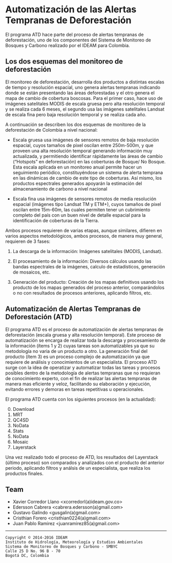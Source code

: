 # Automatización de las Alertas Tempranas de Deforestación #

El programa ATD hace parte del proceso de alertas tempranas de deforestación, uno de los componentes del Sistema de Monitoreo de Bosques y Carbono realizado por el IDEAM para Colombia.

## Los dos esquemas del monitoreo de deforestación ##

El monitoreo de deforestación, desarrolla dos productos a distintas escalas de tiempo y resolución espacial, uno  genera alertas tempranas indicando donde se están presentando las áreas deforestadas y el otro genera el mapa de cambio de cobertura boscosas. Para el primer caso, hace uso de imágenes satelitales MODIS de escala gruesa pero alta resolución temporal y se realiza cada 6 meses, el segundo usa las imágenes satelitales Landsat de escala fina pero baja resolución temporal y se realiza cada año.

A continuación se describen los dos esquemas de monitoreo de la deforestación de Colombia a nivel nacional: 

* Escala gruesa usa imágenes de sensores remotos de baja resolución espacial, cuyos tamaños de pixel oscilan entre 250m-500m, y que proveen una alta resolución temporal generando información muy actualizada, y permitiendo identificar rápidamente las áreas de cambio (“Hotspots” en deforestación) en las coberturas de Bosque/ No Bosque. Esta escala aplicada en un monitoreo anual permite hacer un seguimiento periódico, constituyéndose un sistema de alerta temprana en las dinámicas de cambio de este tipo de coberturas. Así mismo, los productos espectrales generados apoyarán la estimación del almacenamiento de carbono a nivel nacional

* Escala fina usa imágenes de sensores remotos de media resolución espacial (imágenes tipo Landsat TM y ETM+), cuyos tamaños de pixel oscilan entre 15m-60m, las cuales permiten tener un cubrimiento completo del país con un buen nivel de detalle espacial para la identificación de coberturas de la Tierra. 

Ambos procesos requieren de varias etapas, aunque similares, difieren en varios aspectos metodológicos, ambos procesos, de manera muy general, requieren de 3 fases: 

1. La descarga de la información: Imágenes satelitales (MODIS, Landsat).

2. El procesamiento de la información: Diversos cálculos usando las bandas espectrales de la imágenes, calculo de estadísticos, generación de mosaicos, etc. 

3. Generación del producto: Creación de los mapas definitivos usando los producto de los mapas generados del proceso anterior, comparándolos o no con resultados de procesos anteriores, aplicando filtros, etc. 

## Automatización de Alertas Tempranas de Deforestación (ATD) ##

El programa ATD es el proceso de automatización de alertas tempranas de deforestación (escala gruesa y alta resolución temporal). Este proceso de automatización se encarga de realizar toda la descarga y procesamiento de la información (ítems 1 y 2) cuyas tareas son automatizables ya que su metodología no varia de un producto a otro. La generación final del producto (ítem 3) es un proceso complejo de automatización ya que requiere de análisis y conocimientos de un especialista. El proceso ATD surge con la idea de operatizar y automatizar todas las tareas y procesos posibles dentro de la metodología de alertas tempranas que no requieran de conocimiento experto, con el fin de realizar las alertas tempranas de manera mas eficiente y veloz, facilitando su elaboración y ejecución, evitando errores y demoras en tareas repetitivas u operacionales.

El programa ATD cuenta con los siguientes procesos (en la actualidad):

0. Download
1. MRT
2. QC4SD
3. NoData
4. Stats
5. NoData
6. Mosaic
7. Layerstack

Una vez realizado todo el proceso de ATD, los resultados del Layerstack (último proceso) son comparados y analizados con el producto del anterior periodo, aplicando filtros y análsis de un especialista, que realiza los productos finales.

## Team ##

- Xavier Corredor Llano <xcorredorl(a)ideam.gov.co>
- Edersson Cabrera <cabrera.edersson(a)gmail.com>
- Gustavo Galindo <gusgalin(a)gmail.com>
- Cristhian Forero <cristhian0224(a)gmail.com>
- Juan Pablo Ramirez <juanramirez85(a)gmail.com>

***
    Copyright © 2014-2016 IDEAM
    Instituto de Hidrología, Meteorología y Estudios Ambientales
    Sistema de Monitoreo de Bosques y Carbono - SMBYC
    Calle 25 D No. 96 B - 70
    Bogotá DC, Colombia
